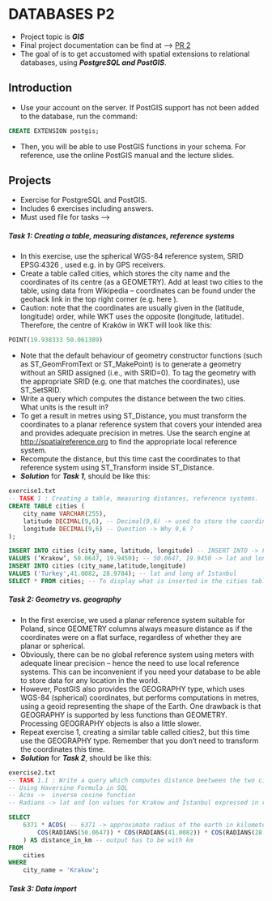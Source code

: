 # DATABASES P2
- Project topic is **_GIS_** 
- Final project documentation can be find at --> [PR 2](https://github.com/Kyleann/AGH_Databeses_2/files/11012274/01-recap-sql-postgres-latest.pdf)
- The goal of  is to get accustomed with spatial extensions to relational databases, using **_PostgreSQL and PostGIS_**.
## Introduction 
- Use your account on the server. If PostGIS support has not been added to the database, run the command: 
```SQL
CREATE EXTENSION postgis;
``` 
- Then, you will be able to use PostGIS functions in your schema. For reference, use the online PostGIS manual and the lecture slides.

## Projects 
- Exercise for PostgreSQL and PostGIS.
- Includes 6 exercises including answers.
- Must used file for tasks --> 
##### **Task 1: Creating a table, measuring distances, reference systems** 
- In this exercise, use the spherical WGS-84 reference system, SRID EPSG:4326 , used e.g. in by GPS receivers.
- Create a table called cities, which stores the city name and the coordinates of its centre (as a GEOMETRY). Add at least two cities to the table, using data from Wikipedia – coordinates can be found under the geohack link in the top right corner (e.g. here ).
- Caution: note that the coordinates are usually given in the (latitude, longitude) order, while WKT uses the opposite (longitude, latitude). Therefore, the centre of Kraków in WKT will look like this:
```SQL
POINT(19.938333 50.061389)
``` 
- Note that the default behaviour of geometry constructor functions (such as ST_GeomFromText or ST_MakePoint) is to generate a geometry without an SRID assigned (i.e., with SRID=0). To tag the geometry with the appropriate SRID (e.g. one that matches the coordinates), use ST_SetSRID.
- Write a query which computes the distance between the two cities. What units is the result in?
- To get a result in metres using ST_Distance, you must transform the coordinates to a planar reference system that covers your intended area and provides adequate precision in metres. Use the search engine at http://spatialreference.org to find the appropriate local reference system.
- Recompute the distance, but this time cast the coordinates to that reference system using ST_Transform inside ST_Distance.
- **_Solution_** for **_Task 1_**, should be like this: 
```SQL
exercise1.txt
-- TASK 1 : Creating a table, measuring distances, reference systems.
CREATE TABLE cities (
	city_name VARCHAR(255),
	latitude DECIMAL(9,6), -- Decimal(9,6) -> used to store the coordinates as decimal up to 9 digits and up to 6 decimal places. Coordinate of the center.
	longitude DECIMAL(9,6) -- Question -> Why 9,6 ? 
);

INSERT INTO cities (city_name, latitude, longitude) -- INSERT INTO -> For specify both column names and the values to be inserted.
VALUES (‘Krakow’, 50.0647, 19.9450); -- 50.0647, 19.9450 -> lat and lon of the city center. 
INSERT INTO cities (city_name,latitude,longitude)
VALUES ('Turkey',41.0082, 28.9784); -- lat and long of Istanbul 
SELECT * FROM cities; -- To display what is inserted in the cities table 
```

##### **Task 2: Geometry vs. geography** 
- In the first exercise, we used a planar reference system suitable for Poland, since GEOMETRY columns always measure distance as if the coordinates were on a flat surface, regardless of whether they are planar or spherical.
- Obviously, there can be no global reference system using meters with adequate linear precision – hence the need to use local reference systems. This can be inconvenient if you need your database to be able to store data for any location in the world.
- However, PostGIS also provides the GEOGRAPHY type, which uses WGS-84 (spherical) coordinates, but performs computations in metres, using a geoid representing the shape of the Earth. One drawback is that GEOGRAPHY is supported by less functions than GEOMETRY. Processing GEOGRAPHY objects is also a little slower.
- Repeat exercise 1, creating a similar table called cities2, but this time use the GEOGRAPHY type. Remember that you don’t need to transform the coordinates this time.
- **_Solution_** for **_Task 2_**, should be like this: 
```SQL
exercise2.txt
-- TASK 1.1 : Write a query which computes distance beetween the two cities. What units is the result in?
-- Using Haversine Formula in SQL 
-- Acos ->  inverse cosine function
-- Radians -> lat and lon values for Krakow and Istanbul expressed in radians

SELECT 
    6371 * ACOS( -- 6371 -> approximate radius of the earth in kilometers
        COS(RADIANS(50.0647)) * COS(RADIANS(41.0082)) * COS(RADIANS(28.9784) - RADIANS(19.9450)) + SIN(RADIANS(50.0647)) * SIN(RADIANS(41.0082))
    ) AS distance_in_km -- output has to be with km
FROM 
    cities
WHERE 
    city_name = 'Krakow'; 
```
##### **Task 3: Data import** 
